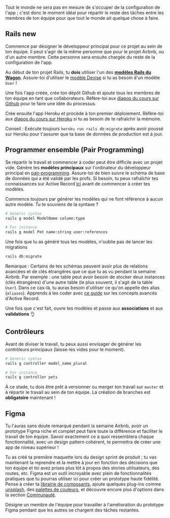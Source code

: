 Tout le monde ne sera pas en mesure de s'occuper de la configuration de l'app ; c'est donc le moment idéal pour répartir le reste des tâches entre les membres de ton équipe pour que tout le monde ait quelque chose à faire.


## Rails new

Commence par désigner le développeur principal pour ce projet au sein de ton équipe. Il peut s'agir de la même personne que pour le projet Airbnb, ou d'un autre membre. Cette personne sera ensuite chargée du reste de la configuration de l'app.

Au début de ton projet Rails, tu **dois** utiliser l'un des [**modèles Rails du Wagon**](https://github.com/lewagon/rails-templates/tree/master). Assure-toi d'utiliser le [modèle Devise](https://github.com/lewagon/rails-templates/tree/master#devise) si tu as besoin d'un modèle `User` !

Une fois l'app créée, crée ton dépôt Github et ajoute tous les membres de ton équipe en tant que collaborateurs. Réfère-toi aux [diapos du cours sur Github](https://kitt.lewagon.com/camps/<user.batch_slug>/lectures/05-Rails%2F06-Airbnb-Devise#/1/3/0) pour te faire une idée du processus.

Crée ensuite l'app Heroku et procède à ton premier déploiement. Réfère-toi aux [diapos du cours sur Heroku](https://kitt.lewagon.com/camps/<user.batch_slug>/lectures/05-Rails%2F05-Rails-MC-with-images#/0/2/5) si tu as besoin de te rafraîchir la mémoire.

Conseil : Exécute toujours `heroku run rails db:migrate` après avoir poussé sur Heroku pour t'assurer que ta base de données de production est à jour.

## Programmer ensemble (Pair Programming)

Se répartir le travail et commencer à coder peut être difficile avec un projet vide. Génère tes **modèles principaux** sur l'ordinateur du développeur principal en [pair-programming](https://en.wikipedia.org/wiki/Pair_programming). Assure-toi de bien suivre le schéma de base de données qui a été validé par les profs. Si besoin, tu peux rafraîchir tes connaissances sur Active Record [ici](https://kitt.lewagon.com/knowledge/cheatsheets/active_record_basics) avant de commencer à créer tes modèles.

Commence toujours par générer les modèles qui ne font référence à aucun autre modèle. Tu te souviens de la syntaxe ?


```bash
# Generic syntax
rails g model ModelName column:type

# For instance
rails g model Pet name:string user:references
```

Une fois que tu as généré tous tes modèles, n'oublie pas de lancer les migrations

```bash
rails db:migrate
```

Remarque : Certains de tes schémas peuvent avoir plus de relations avancées et de clés étrangères que ce que tu as vu pendant la semaine Airbnb. Par exemple : une table peut avoir besoin de stocker deux instances (clés étrangères) d'une autre table (le plus souvent, il s'agit de la table `User`). Dans ce cas-là, tu auras besoin d'utiliser ce qu'on appelle des alias (`aliases`). Apprends à les coder avec [ce guide](https://kitt.lewagon.com/knowledge/cheatsheets/active_record_advanced) sur les concepts avancés d'Active Record.

Une fois que c'est fait, ouvre tes modèles et passe aux **associations** et aux **validations** 👌

## Contrôleurs

Avant de diviser le travail, tu peux aussi envisager de générer les contrôleurs principaux (laisse-les vides pour le moment).

```bash
# Generic syntax
rails g controller model_name_plural

# For instance
rails g controller pets
```

À ce stade, tu dois être prêt à versionner ou merger ton travail sur `master` et à répartir le travail au sein de ton équipe. La création de branches est **obligatoire** maintenant !


## Figma

Tu l'auras sans doute remarqué pendant la semaine Airbnb, avoir un prototype Figma riche et complet peut faire toute la différence et faciliter le travail de ton équipe. Savoir exactement ce à quoi ressemblera chaque fonctionnalité, avec un design pattern cohérent, te permettra de créer une app de niveau supérieur !

Tu as créé ta première maquette lors du design sprint de produit ; tu vas maintenant la reprendre et la mettre à jour en fonction des décisions que ton équipe et toi avez prises plus tôt à propos des stories utilisateurs, des routes, etc.
Figma est un outil incroyable avec plein de fonctionnalités pratiques que tu pourras utiliser ici pour créer un prototype haute fidélité. Pense à créer ta [librairie de composants](https://help.figma.com/hc/en-us/articles/360038662654-Guide-to-Components-in-Figma), ajoute quelques plug-ins comme [unsplash](https://www.figma.com/community/plugin/738454987945972471/Unsplash), des [palettes de couleurs](https://www.figma.com/community/search?model_type=public_plugins&q=color%20palettes), et découvre encore plus d'options dans la section [Communauté](https://www.figma.com/community/explore).

Désigne un membre de l'équipe pour travailler à l'amélioration du prototype Figma pendant que les autres se chargent des tâches restantes.
